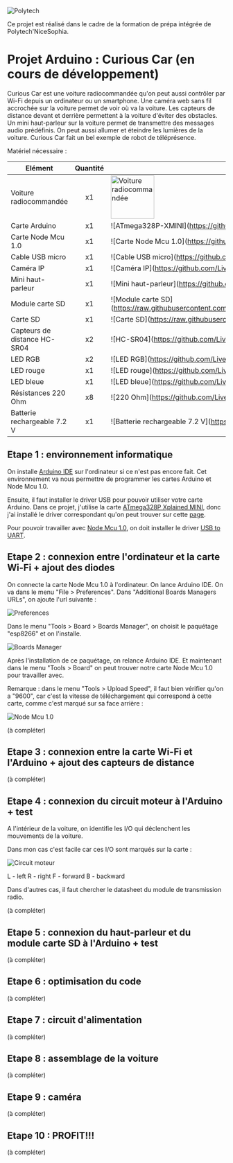 ![Polytech](http://www.polytechnice.fr/jahia/jsp/jahia/templates/inc/img/polytech_nice-sophia.png)

Ce projet est réalisé dans le cadre de la formation de prépa intégrée de Polytech'NiceSophia.

# Projet Arduino : Curious Car (en cours de développement)
Curious Car est une voiture radiocommandée qu'on peut aussi contrôler par Wi-Fi depuis un ordinateur ou un smartphone. Une caméra web sans fil accrochée sur la voiture permet de voir où va la voiture. Les capteurs de distance devant et derrière permettent à la voiture d'éviter des obstacles. Un mini haut-parleur sur la voiture permet de transmettre des messages audio prédéfinis. On peut aussi allumer et éteindre les lumières de la voiture. Curious Car fait un bel exemple de robot de téléprésence.

Matériel nécessaire :

| Elément | Quantité | Image |
|---------|:--------:|-------|
| Voiture radiocommandée | x1 | <img src="https://github.com/Livelinndy/PeiP2_Arduino_CuriousCar/blob/master/images/Voiture%20radiocommand%C3%A9e.png" alt="Voiture radiocommandée" width="100"> |
| Carte Arduino | x1 | ![ATmega328P-XMINI](https://github.com/Livelinndy/PeiP2_Arduino_CuriousCar/blob/master/images/Carte%20Arduino%20ATmega328P-XMINI.png | width=100) |
| Carte Node Mcu 1.0 | x1 | ![Carte Node Mcu 1.0](https://github.com/Livelinndy/PeiP2_Arduino_CuriousCar/blob/master/images/Carte%20Wi-Fi%20Node%20Mcu%201.0.png | width=100) |
| Cable USB micro | x1 | ![Cable USB micro](https://github.com/Livelinndy/PeiP2_Arduino_CuriousCar/blob/master/images/Cable%20USB%20micro.png | width=100) |
| Caméra IP | x1 | ![Caméra IP](https://github.com/Livelinndy/PeiP2_Arduino_CuriousCar/blob/master/images/Cam%C3%A9ra%20IP.png | width=100) |
| Mini haut-parleur | x1 | ![Mini haut-parleur](https://github.com/Livelinndy/PeiP2_Arduino_CuriousCar/blob/master/images/Mini%20haut-parleur.png | width=100) |
| Module carte SD | x1 | ![Module carte SD](https://raw.githubusercontent.com/Livelinndy/PeiP2_Arduino_CuriousCar/e55b15b1e6945f2eca95c571b2c98cd1f3761502/images/Module%20carte%20SD.png | width=100) |
| Carte SD | x1 | ![Carte SD](https://raw.githubusercontent.com/Livelinndy/PeiP2_Arduino_CuriousCar/e55b15b1e6945f2eca95c571b2c98cd1f3761502/images/Carte%20SD.png | width=100) |
| Capteurs de distance HC-SR04 | x2 | ![HC-SR04](https://github.com/Livelinndy/PeiP2_Arduino_CuriousCar/blob/master/images/Capteurs%20de%20distance%20HC-SR04.png | width=100) |
| LED RGB | x2 | ![LED RGB](https://github.com/Livelinndy/PeiP2_Arduino_CuriousCar/blob/master/images/LED%20RGB.png | width=100) |
| LED rouge | x1 | ![LED rouge](https://github.com/Livelinndy/PeiP2_Arduino_CuriousCar/blob/master/images/LED%20rouge.png | width=100) |
| LED bleue | x1 | ![LED bleue](https://github.com/Livelinndy/PeiP2_Arduino_CuriousCar/blob/master/images/LED%20bleue.png | width=100) |
| Résistances 220 Ohm | x8 | ![220 Ohm](https://github.com/Livelinndy/PeiP2_Arduino_CuriousCar/blob/master/images/R%C3%A9sistances%20220%20Ohm.png | width=100) |
| Batterie rechargeable 7.2 V | x1 | ![Batterie rechargeable 7.2 V](https://github.com/Livelinndy/PeiP2_Arduino_CuriousCar/blob/master/images/Batterie%20rechargeable%207,2%20Volts.png | width=100) |

Etape 1 : environnement informatique
-
On installe [Arduino IDE](https://www.arduino.cc/en/main/software) sur l'ordinateur si ce n'est pas encore fait. Cet environnement va nous permettre de programmer les cartes Arduino et Node Mcu 1.0.

Ensuite, il faut installer le driver USB pour pouvoir utiliser votre carte Arduino. Dans ce projet, j'utilise la carte [ATmega328P Xplained MINI](https://www.microchip.com/developmenttools/productdetails.aspx?partno=atmega328p-xmini), donc j'ai installé le driver correspondant qu'on peut trouver sur cette [page](http://users.polytech.unice.fr/~pmasson/Enseignement-arduino.htm).

Pour pouvoir travailler avec [Node Mcu 1.0](http://www.hotmcu.com/nodemcu-lua-wifi-board-based-on-esp8266-cp2102-module-p-265.html), on doit installer le driver [USB to UART](https://www.silabs.com/products/development-tools/software/usb-to-uart-bridge-vcp-drivers).

Etape 2 : connexion entre l'ordinateur et la carte Wi-Fi + ajout des diodes
-
On connecte la carte Node Mcu 1.0 à l'ordinateur. On lance Arduino IDE. On va dans le menu "File > Preferences". Dans "Additional Boards Managers URLs", on ajoute l'url suivante :

![Preferences](https://github.com/Livelinndy/PeiP2_Arduino_CuriousCar/blob/master/images/Preferences.png "Preferences")

Dans le menu "Tools > Board > Boards Manager", on choisit le paquétage "esp8266" et on l'installe.

![Boards Manager](https://github.com/Livelinndy/PeiP2_Arduino_CuriousCar/blob/master/images/Boards%20Manager.png "Boards Manager")

Après l'installation de ce paquétage, on relance Arduino IDE. Et maintenant dans le menu "Tools > Board" on peut trouver notre carte Node Mcu 1.0 pour travailler avec.

Remarque : dans le menu "Tools > Upload Speed", il faut bien vérifier qu'on a "9600", car c'est la vitesse de téléchargement qui correspond à cette carte, comme c'est marqué sur sa face arrière :

![Node Mcu 1.0](https://github.com/Livelinndy/PeiP2_Arduino_CuriousCar/blob/master/images/Node%20Mcu.JPG "Node Mcu 1.0")

(à compléter)

Etape 3 : connexion entre la carte Wi-Fi et l'Arduino + ajout des capteurs de distance
-
(à compléter)

Etape 4 : connexion du circuit moteur à l'Arduino + test
-
A l'intérieur de la voiture, on identifie les I/O qui déclenchent les mouvements de la voiture.

Dans mon cas c'est facile car ces I/O sont marqués sur la carte :

![Circuit moteur](https://github.com/Livelinndy/PeiP2_Arduino_CuriousCar/blob/master/images/Circuit%20moteur.JPG)

L - left
R - right
F - forward
B - backward

Dans d'autres cas, il faut chercher le datasheet du module de transmission radio.

(à compléter)

Etape 5 : connexion du haut-parleur et du module carte SD à l'Arduino + test
-
(à compléter)

Etape 6 : optimisation du code
-
(à compléter)

Etape 7 : circuit d'alimentation
-
(à compléter)

Etape 8 : assemblage de la voiture
-
(à compléter)

Etape 9 : caméra
-
(à compléter)

Etape 10 : PROFIT!!!
-
(à compléter)
